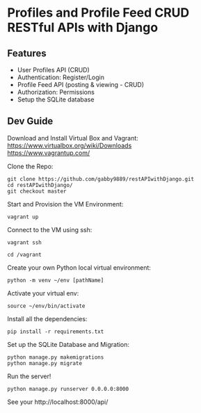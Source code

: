 # Profiles and Profile Feed CRUD RESTful APIs with Django

## Features
- User Profiles API (CRUD) <br>
- Authentication: Register/Login <br>
- Profile Feed API (posting & viewing - CRUD) <br>
- Authorization: Permissions <br>
- Setup the SQLite database <br>

## Dev Guide
Download and Install Virtual Box and Vagrant:<br>
https://www.virtualbox.org/wiki/Downloads <br>
https://www.vagrantup.com/

Clone the Repo:
```
git clone https://github.com/gabby9889/restAPIwithDjango.git
cd restAPIwithDjango/
git checkout master
```
Start and Provision the VM Environment:
```
vagrant up
```
Connect to the VM using ssh:
```
vagrant ssh
```
```
cd /vagrant
```
Create your own Python local virtual environment:
```
python -m venv ~/env [pathName]
```
Activate your virtual env:
```
source ~/env/bin/activate
```
Install all the dependencies:
```
pip install -r requirements.txt
```
Set up the SQLite Database and Migration:
```
python manage.py makemigrations
python manage.py migrate
```
Run the server!
```
python manage.py runserver 0.0.0.0:8000
```
See your http://localhost:8000/api/


